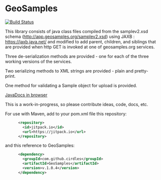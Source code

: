 # GeoSamples

[![Build Status](https://travis-ci.org/CIRDLES/GeoSamples.svg?branch=master)](https://travis-ci.org/CIRDLES/GeoSamples)

This library consists of java class files compiled from the samplev2.xsd schema (http://app.geosamples.org/samplev2.xsd) 
using JAXB : https://jaxb.java.net/  and modified to add parent, children, and siblings that are provided when http GET is invoked
at one of geosamples.org services.  

Three de-serialization methods are provided - one for each of the three working versions of the services.

Two serializing methods to XML strings are provided - plain and pretty-print.

One method for validating a Sample object for upload is provided.

[JavaDocs in browser](https://jitpack.io/com/github/cirdles/GeoSamples/v.1.0.4/javadoc/)


This is a work-in-progress, so please contribute ideas, code, docs, etc.

For use with Maven, add to your pom.xml file this repository:
```xml
      <repository>
        <id>jitpack.io</id>
        <url>https://jitpack.io</url>
      </repository>
```
and this reference to GeoSamples:
```xml
      <dependency>
        <groupId>com.github.cirdles</groupId>
        <artifactId>GeoSamples</artifactId>
        <version>v.1.0.4</version>
      </dependency>
```
